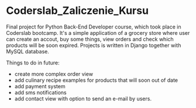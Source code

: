 # Coderslab_Zaliczenie_Kursu
Final project for Python Back-End Developer course, which took place in Coderslab bootcamp. It's a simple application of a 
grocery store where user can create an accout, buy some things, view orders and check which products will be soon expired. Projects 
is written in Django together with MySQL database.

Things to do in future:

* create more complex order view
* add culinary recipe examples for products that will soon out of date
* add payment system
* add sms notifications
* add contact view with option to send an e-mail by users.